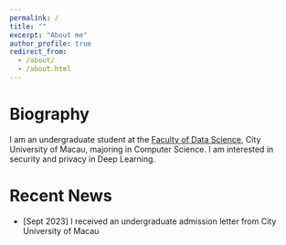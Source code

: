 ```yaml
---
permalink: /
title: ""
excerpt: "About me"
author_profile: true
redirect_from: 
  - /about/
  - /about.html
---
```


Biography
======

I am an undergraduate student at the [Faculty of Data Science](https://fds.cityu.edu.mo/), City University of Macau, majoring in Computer Science. I am interested in security and privacy in Deep Learning.

Recent News
======
- [Sept 2023]  I received an undergraduate admission letter from City University of Macau
